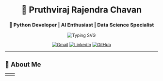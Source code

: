 <div align="center">

# 🚀 Pruthviraj Rajendra Chavan
### 🎯 Python Developer | AI Enthusiast | Data Science Specialist

<img src="https://readme-typing-svg.herokuapp.com?font=Fira+Code&pause=1000&color=00D9FF&center=true&vCenter=true&width=435&lines=Python+Developer;AI+%26+ML+Engineer;Full+Stack+Developer;Data+Science+Specialist;Agentic+AI+Expert" alt="Typing SVG" />

[![Gmail](https://img.shields.io/badge/Gmail-D14836?style=for-the-badge&logo=gmail&logoColor=white)](mailto:pruthvirajchavan2002@gmail.com)
[![LinkedIn](https://img.shields.io/badge/linkedin-%230077B5.svg?style=for-the-badge&logo=linkedin&logoColor=white)](https://linkedin.com/in/pruthviraj-chavan)
[![GitHub](https://img.shields.io/badge/github-%23121011.svg?style=for-the-badge&logo=github&logoColor=white)](https://github.com/pruthviraj-chavan)

</div>

---

## 🌟 About Me

<div align="center">
<table>
<tr>
<td width="50%">

